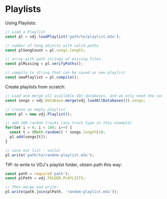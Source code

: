 Playlists
=========

Using Playlists:

```javascript
// Load a Playlist
const pl = vdj.loadPlaylist('path/to/playlist.m3u');

// number of Song objects with valid paths
const plSongCount = pl.songs.length;

// array with path strings of missing files
const plMissing = pl.verifyPaths();

// compile to string that can be saved as new playlist
const newPlaylist = pl.compile();
```

Create playlists from scratch:

```javascript
// Load and merge all available VDJ databases, and we only need the songs array:
const songs = vdj.Database.merge(vdj.loadAllDatabases()).songs;

// Create an empty playlist
const pl = new vdj.Playlist();

// add 100 random tracks (any track type in this example)
for(let i = 0; i < 100; i++) {
  const t = (Math.random() * songs.length)|0;
  pl.add(songs[t]);
}

// save out list - voila!
pl.write('path/to/random-playlist.m3u');
```

TIP: to write to VDJ's playlist folder, obtain path this way:

```javascript
const path = require('path');
const plPath = vdj.FOLDER.PLAYLISTS;

// Then merge and write:
pl.write(path.join(plPath, 'random-playlist.m3u'));
```

